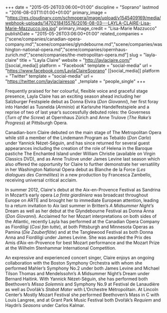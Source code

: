 +++
date = "2015-05-26T03:06:00+01:00"
discipline = "Soprano"
lastmod = "2016-08-03T11:01:00+01:00"
primary_image = "https://res.cloudinary.com/schmopera/image/upload/v1545409169/media/webhook-uploads/1470218415576/2016-08-03---LAYLA-CLAIRE-Lisa-Marie-Mazzucco.jpg.jpg"
primary_image_credit = "Lisa-Marie Mazzucco"
publishDate = "2015-05-26T03:06:00+01:00"
related_companies = ["scene/companies/canadian-opera-company.md","scene/companies/glyndebourne.md","scene/companies/washington-national-opera.md","scene/companies/opernhaus-zurich.md","scene/companies/the-metropolitan-opera.md"]
slug = "layla-claire"
title = "Layla Claire"
website = "http://laylaclaire.com/"
[[social_media]]
platform = "Facebook"
template = "social-media"
url = "https://www.facebook.com/LaylaClaireSoprano"
[[social_media]]
platform = "Twitter"
template = "social-media"
url = "https://twitter.com/laylaclairesop"
_template = "people_single"
+++

Frequently praised for her colourful, flexible voice and graceful stage presence, Layla Claire has an exciting season ahead including her Salzburger Festspiele debut as Donna Elvira (*Don Giovanni*), her first foray into Handel as Tusnelda (*Arminio*) at Karlsruhe Handelfestspiele and a reprise of two of last year’s successfully debuted roles: the Governess (*Turn of the Screw*) at Opernhaus Zürich and Anne Trulove (*The Rake’s Progress*) at Pittsburgh Opera.  

Canadian-born Claire debuted on the main stage of The Metropolitan Opera while still a member of the Lindemann Program as Tebaldo (*Don Carlo*) under Yannick Nézet-Séguin, and has since returned for several guest appearances including the creation of the role of Helena in the Baroque pastiche The Enchanted Island under William Christie (available on Virgin Classics DVD), and as Anne Trulove under James Levine last season which also offered the opportunity for Claire to further demonstrate her versatility in her Washington National Opera debut as Blanche de la Force (*Les dialogues des Carmélites*) in a new production by Francesca Zambello, receiving universal critical acclaim.

In summer 2012, Claire's debut at the Aix-en-Provence Festival as Sandrina in Mozart’s early opera *La finta giardiniera* was broadcast throughout Europe on ARTE and brought her to immediate European attention, leading to a return invitation to Aix last summer in Britten’s *A Midsummer Night’s* Dream as well as her debut at the Glyndebourne Festival as Donna Anna (*Don Giovanni*). Acclaimed for her Mozart interpretations on both sides of the Atlantic, recently Layla has performed at the Canadian Opera Company as Fiordiligi (*Così fan tutte*), at both Pittsburgh and Minnesota Operas as Pamina (*Die Zauberflöte*) and at the Tanglewood Festival as both Donna Anna and Fiordiligi under James Levine. She was awarded the Prix des Amis d’Aix-en-Provence for best Mozart performance and the Mozart Prize at the Wilhelm Stenhammar International Competition. 

An expressive and experienced concert singer, Claire enjoys an ongoing collaboration with the Boston Symphony Orchestra with whom she performed Mahler’s Symphony No.2 under both James Levine and Michael Tilson Thomas and Mendelssohn’s A Midsummer Night’s Dream under Bernard Haitink. With Yannick Nézet-Séguin, she has performed both Beethoven’s *Missa Solemnis* and Symphony No.9 at Festival de Lanaudière as well as Dvořák’s *Stabat Mater* with L’Orchestre Métropolitain. At Lincoln Center’s Mostly Mozart Festival she performed Beethoven’s Mass in C with Louis Langree, and at Grant Park Music Festival both Dvořák’s *Requiem* and Haydn’s *Seasons* under Carlos Kalmar.  
